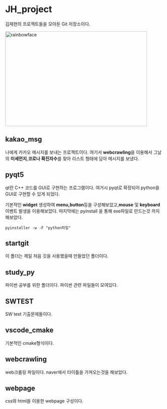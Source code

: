 # JH_project
김재현의 프로젝트들을 모아둔 Git 저장소이다.

<img src="/project/pyqt5/rainbowface.jpg" width="450px" height="300px" title="안녕?" alt="rainbowface"></img><br/>

## kakao_msg
나에게 카카오 메시지를 보내는 프로젝트이다.
여기서 **webcrawling**을 이용해서 그날의 **미세먼지**,**코로나 확진자수**를 찾아 리스트 형태에 담아 메시지를 보냈다.
## pyqt5
qt란 C++ 코드를 GUI로 구현하는 프로그램이다.
여거시 pyqt로 확장되어 python을 GUI로 구현할 수 있게 되었다.

기본적인 **widget** 생성하여 **menu,button**등을 구성해보았고,**mouse** 및 **keyboard** 이벤트 발생을 이용해보았다.
마지막에는 pyinstall 을 통해 exe파일로 만드는것 까지 해보았다.
```
pyinstaller -w -F "python파일"
```
## startgit
이 폴더는 제일 처음 깃을 사용했을때 만들었던 폴더이다.

## study_py
파이썬 공부를 위한 폴더이다. 파이썬 관련 파일들이 모여있다.

## SWTEST
SW test 기출문제들이다. 

## vscode_cmake
기본적인 cmake형식이다.

## webcrawling
web크롤링 파일이다. 
naver에서 타이틀을 가져오는것을 해보았다.

## webpage
css와 html을 이용한 webpage 구성이다.